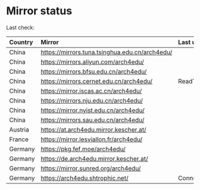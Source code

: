 <script src="./time.js"></script>
# Mirror status
Last check: <script type="text/javascript">localize(1755458382.6105845);</script>

|Country|Mirror|Last update|
|:------|:-----|:----------|
|China|https://mirrors.tuna.tsinghua.edu.cn/arch4edu/|<script type="text/javascript">localize(1755413250);</script>|
|China|https://mirrors.aliyun.com/arch4edu/|<script type="text/javascript">localize(1755413250);</script>|
|China|https://mirrors.bfsu.edu.cn/arch4edu/|<script type="text/javascript">localize(1755413250);</script>|
|China|https://mirrors.cernet.edu.cn/arch4edu/|ReadTimeout|
|China|https://mirror.iscas.ac.cn/arch4edu/|<script type="text/javascript">localize(1755413250);</script>|
|China|https://mirrors.nju.edu.cn/arch4edu/|<script type="text/javascript">localize(1755369726);</script>|
|China|https://mirror.nyist.edu.cn/arch4edu/|<script type="text/javascript">localize(1755413250);</script>|
|China|https://mirrors.sau.edu.cn/arch4edu/|<script type="text/javascript">localize(1755369726);</script>|
|Austria|https://at.arch4edu.mirror.kescher.at/|<script type="text/javascript">localize(1755413250);</script>|
|France|https://mirror.lesviallon.fr/arch4edu/|<script type="text/javascript">localize(1755413250);</script>|
|Germany|https://pkg.fef.moe/arch4edu/|<script type="text/javascript">localize(1755413250);</script>|
|Germany|https://de.arch4edu.mirror.kescher.at/|<script type="text/javascript">localize(1755413250);</script>|
|Germany|https://mirror.sunred.org/arch4edu/|<script type="text/javascript">localize(1755413250);</script>|
|Germany|https://arch4edu.shtrophic.net/|ConnectionError|

<script src="./tablefilter/tablefilter.js"></script>
<script src="./table.js"></script>